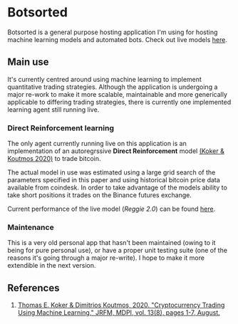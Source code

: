 # Botsorted

Botsorted is a general purpose hosting application I'm using for hosting machine learning models and automated bots. Check out live models [here](https://botsorted.herokuapp.com/getPerformance).

## Main use

It's currently centred around using machine learning to implement quantitative trading strategies.
Although the application is undergoing a major re-work to make it more scalable, maintainable and more generically applicable to differing trading strategies, there is currently one implemented learning agent still running live.

### **Direct Reinforcement** learning

The only agent currently running live on this application is an implementation of an autoregrssive **Direct Reinforcement** model [(Koker & Koutmos 2020)](https://www.researchgate.net/publication/343565079_Cryptocurrency_Trading_Using_Machine_Learning) to trade bitcoin. 

The actual model in use was estimated using a large grid search of the parameters specified in this paper and using historical bitcoin price data available from coindesk. In order to take advantage of the models ability to take short positions it trades on the Binance futures exchange.

Current performance of the live model (*Reggie 2.0*) can be found [here](https://botsorted.herokuapp.com/getPerformance).


### Maintenance

This is a very old personal app that hasn't been maintained (owing to it being for pure personal use), or have a proper unit testing suite (one of the reasons it's going through a major re-write). I hope to make it more extendible in the next version.


## References

1. [Thomas E. Koker & Dimitrios Koutmos, 2020. "Cryptocurrency Trading Using Machine Learning," JRFM, MDPI, vol. 13(8), pages 1-7, August.](https://www.researchgate.net/publication/343565079_Cryptocurrency_Trading_Using_Machine_Learning)
